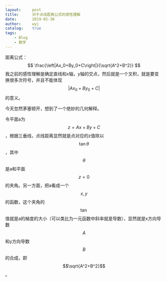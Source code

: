 ```yaml
---
layout:		post
title:		对于点线距离公式的感性理解
date:		2019-05-30
author:		wyj
catalog:	true
tags:
    - Blog
    - 数学
---
```


距离公式：
$$
\frac{\left|Ax_0+By_0+C\right|}{\sqrt{A^2+B^2}}
$$
我之前的感性理解是确定直线和x轴，y轴的交点，然后就是一个叉积，就是要变换很多次符号，并且不能体现$$\left|Ax_0+By_0+C\right|$$的意义。

今天忽然茅塞顿开，想到了一个绝妙的几何解释。

令平面a为$$z=Ax+By+C$$，根据三垂线，点线距离显然就是点对应的z值除以$$\tan\theta$$，其中$$\theta$$是a和平面$$z=0$$的夹角。另一方面，把a看成一个$$x,y$$的函数，这个夹角的$$\tan$$值就是a的梯度的大小（可以类比为一元函数中斜率就是导数），显然就是x方向导数$$A$$和y方向导数$$B$$的合成，即$$\sqrt{A^2+B^2}$$。


